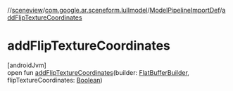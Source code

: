 //[sceneview](../../../index.md)/[com.google.ar.sceneform.lullmodel](../index.md)/[ModelPipelineImportDef](index.md)/[addFlipTextureCoordinates](add-flip-texture-coordinates.md)

# addFlipTextureCoordinates

[androidJvm]\
open fun [addFlipTextureCoordinates](add-flip-texture-coordinates.md)(builder: [FlatBufferBuilder](../../com.google.flatbuffers/-flat-buffer-builder/index.md), flipTextureCoordinates: [Boolean](https://kotlinlang.org/api/latest/jvm/stdlib/kotlin/-boolean/index.html))
